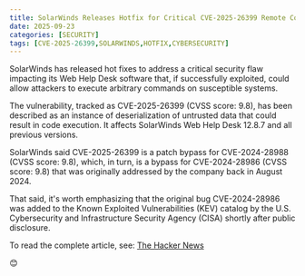 ```yaml
---
title: SolarWinds Releases Hotfix for Critical CVE-2025-26399 Remote Code Execution Flaw
date: 2025-09-23
categories: [SECURITY]
tags: [CVE-2025-26399,SOLARWINDS,HOTFIX,CYBERSECURITY]
---
```


SolarWinds has released hot fixes to address a critical security flaw impacting its Web Help Desk software that, if successfully exploited, could allow attackers to execute arbitrary commands on susceptible systems.  

The vulnerability, tracked as CVE-2025-26399 (CVSS score: 9.8), has been described as an instance of deserialization of untrusted data that could result in code execution. It affects SolarWinds Web Help Desk 12.8.7 and all previous versions.  

SolarWinds said CVE-2025-26399 is a patch bypass for CVE-2024-28988 (CVSS score: 9.8), which, in turn, is a bypass for CVE-2024-28986 (CVSS score: 9.8) that was originally addressed by the company back in August 2024.  

That said, it's worth emphasizing that the original bug CVE-2024-28986 was added to the Known Exploited Vulnerabilities (KEV) catalog by the U.S. Cybersecurity and Infrastructure Security Agency (CISA) shortly after public disclosure.  

To read the complete article, see: [The Hacker News](https://thehackernews.com/2025/09/solarwinds-releases-hotfix-for-critical.html)  

😊